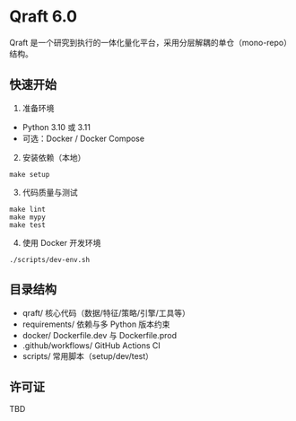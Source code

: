 # Qraft 6.0

Qraft 是一个研究到执行的一体化量化平台，采用分层解耦的单仓（mono-repo）结构。

## 快速开始

1) 准备环境

- Python 3.10 或 3.11
- 可选：Docker / Docker Compose

2) 安装依赖（本地）

```
make setup
```

3) 代码质量与测试

```
make lint
make mypy
make test
```

4) 使用 Docker 开发环境

```
./scripts/dev-env.sh
```

## 目录结构

- qraft/ 核心代码（数据/特征/策略/引擎/工具等）
- requirements/ 依赖与多 Python 版本约束
- docker/ Dockerfile.dev 与 Dockerfile.prod
- .github/workflows/ GitHub Actions CI
- scripts/ 常用脚本（setup/dev/test）

## 许可证

TBD